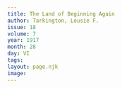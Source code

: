 ```yaml
---
title: The Land of Beginning Again
author: Tarkington, Lousie F.
issue: 18
volume: 7
year: 1917
month: 28
day: VI
tags:
layout: page.njk
image:
---
```





